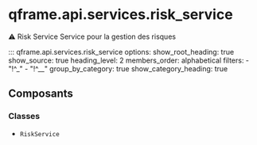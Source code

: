# qframe.api.services.risk_service


⚠️ Risk Service
Service pour la gestion des risques


::: qframe.api.services.risk_service
    options:
      show_root_heading: true
      show_source: true
      heading_level: 2
      members_order: alphabetical
      filters:
        - "!^_"
        - "!^__"
      group_by_category: true
      show_category_heading: true

## Composants

### Classes

- `RiskService`


